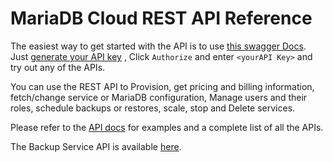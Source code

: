 # MariaDB Cloud REST API Reference

The easiest way to get started with the API is to use [this swagger Docs](https://apidocs.skysql.com). Just [generate your API key](<../Security/Managing API keys.md>) , Click `Authorize` and enter `<yourAPI Key>` and try out any of the APIs.

You can use the REST API to Provision, get pricing and billing information, fetch/change service or MariaDB configuration, Manage users and their roles, schedule backups or restores, scale, stop and Delete services.

Please refer to the [API docs](https://apidocs.skysql.com) for examples and a complete list of all the APIs.

The Backup Service API is available [here](https://api.skysql.com/public/services/dbs/docs/swagger/index.html).
